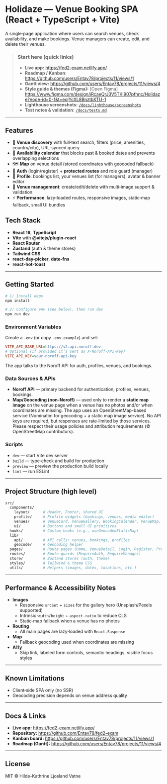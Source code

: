 # Holidaze — Venue Booking SPA (React + TypeScript + Vite)

A single‑page application where users can search venues, check availability, and make bookings. Venue managers can create, edit, and delete their venues.

> ### Start here (quick links)
>
> - **Live app:** https://fed2-exam.netlify.app/
> - **Roadmap / Kanban:** https://github.com/users/Entav78/projects/11/views/1
> - **Gantt view:** https://github.com/users/Entav78/projects/11/views/4
> - **Style guide & themes (Figma):** [Open Figma] https://www.figma.com/design/iRcaeQrJ3V5TKl907pfhnc/Holidaze?node-id=0-1&t=eojYcXL8BnztbXTU-1
> - **Lighthouse screenshots:** [`/docs/lighthouse/screenshots`](./docs/lighthouse/screenshots)
> - **Test notes & validation:** [`/docs/tests.md`](./docs/tests.md)

---

## Features

- 🔎 **Venue discovery** with full‑text search, filters (price, amenities, country/city), URL‑synced query
- 📅 **Availability calendar** that blocks past & booked dates and prevents overlapping selections
- 🗺️ **Map** on venue detail (stored coordinates with geocoded fallback)
- 🔐 **Auth** (login/register) + **protected routes** and role guard (manager)
- 👤 **Profile**: bookings list, your venues list (for managers), avatar & banner editor
- 🏢 **Venue management**: create/edit/delete with multi‑image support & validation
- ⚡ **Performance**: lazy‑loaded routes, responsive images, static‑map fallback, small UI bundles

## Tech Stack

- **React 18**, **TypeScript**
- **Vite** with **@vitejs/plugin-react**
- **React Router**
- **Zustand** (auth & theme stores)
- **Tailwind CSS**
- **react-day-picker**, **date-fns**
- **react-hot-toast**

---

## Getting Started

```bash
# 1) Install deps
npm install

# 2) Configure env (see below), then run dev
npm run dev
```

### Environment Variables

Create a `.env` (or copy `.env.example`) and set:

```ini
VITE_API_BASE_URL=https://v2.api.noroff.dev
# Optional (if provided it’s sent as X-Noroff-API-Key)
VITE_API_KEY=your-noroff-api-key
```

The app talks to the Noroff API for auth, profiles, venues, and bookings.

### Data Sources & APIs

- **Noroff API** — primary backend for authentication, profiles, venues, bookings.
- **Map/Geocoding (non‑Noroff)** — used only to render a **static map image** on the venue page
  when a venue has no photos and/or when coordinates are missing. The app uses
  an OpenStreetMap-based service (Nominatim for geocoding + a static map image service).
  No API keys are required, but responses are rate‑limited by those services. Please
  respect their usage policies and attribution requirements (© OpenStreetMap contributors).

### Scripts

- `dev` — start Vite dev server
- `build` — type‑check and build for production
- `preview` — preview the production build locally
- `lint` — run ESLint

---

## Project Structure (high level)

```bash
src/
  components/
    layout/      # Header, Footer, shared UI
    profile/     # Profile widgets (bookings, venues, media editor)
    venues/      # VenueCard, VenueGallery, BookingCalendar, VenueMap, etc.
    ui/          # Buttons and small UI primitives
  hooks/         # Custom hooks (e.g., useGeocodedStaticMap)
  lib/
    api/         # API calls: venues, bookings, profiles
    geocode/     # Geocoding helper
  pages/         # Route pages (Home, VenueDetail, Login, Register, Profile, Manage)
  routes/        # Route guards (RequireAuth, RequireManager)
  store/         # Zustand stores (auth, theme)
  styles/        # Tailwind & theme CSS
  utils/         # Helpers (images, dates, locations, etc.)
```

---

## Performance & Accessibility Notes

- **Images**
  - Responsive `srcSet` + `sizes` for the gallery hero (Unsplash/Pexels supported)
  - Intrinsic `width/height` + `aspect-ratio` to reduce CLS
  - Static‑map fallback when a venue has no photos
- **Routing**
  - All main pages are lazy‑loaded with `React.Suspense`
- **Map**
  - Fallback geocoding used when coordinates are missing
- **A11y**
  - Skip link, labeled form controls, semantic headings, visible focus styles

---

## Known Limitations

- Client‑side SPA only (no SSR)
- Geocoding precision depends on venue address quality

---

## Docs & Links

- **Live app:** https://fed2-exam.netlify.app/
- **Repository:** https://github.com/Entav78/fed2-exam
- **Kanban board:** https://github.com/users/Entav78/projects/11/views/1
- **Roadmap (Gantt):** https://github.com/users/Entav78/projects/11/views/4

---

## License

MIT © Hilde-Kathrine Ljosland Vatne
